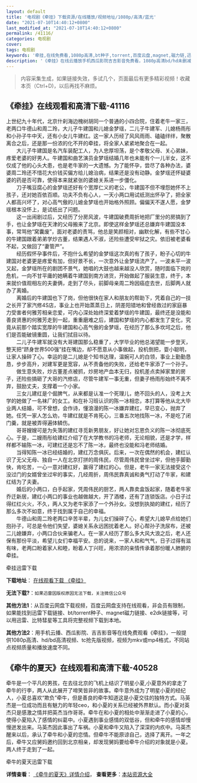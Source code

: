 ```yaml
---
layout: default
title: '电视剧《牵挂》下载资源/在线播放/视频地址/1080p/高清/蓝光'
date: "2021-07-10T14:40:12+0800"
last_modified_at: "2021-07-10T14:40:12+0800"
permalink: /41116/
categories: 电视剧
cover:
tags: 电视剧
keywords: '牵挂,在线免费看,1080p高清,bt种子,torrent,百度云盘,magnet,磁力链,迅雷下载资源'
description: '《牵挂》在线云播放手机西瓜影院吉吉影音免费看，1080p高清bd/hd未删减完整版和tc抢先枪版，mkv/mp4格式，附带bt/torrent种子、magnet/磁力链、百度云盘、网盘资源迅雷下载链接'
---
```


>内容采集生成，如果链接失效，多试几个，页面最后有更多精彩视频！收藏本页（Ctrl+D)，以后再找不麻烦。


## 《牵挂》在线观看和高清下载-41116

上世纪九十年代，北京什刹海边槐树胡同一个普通的小四合院，住着老牛一家三，老两口牛德山和周二玲，大儿子牛建国和儿媳金梦瑶，二儿子牛建军、儿媳杨雨彤和小孙子牛中天，还有小女儿牛建红。这一家人历经了风风雨雨、磕磕绊绊，聚散离合之后，还是那一份浓的化不开的牵挂，将全家人紧紧地聚合在一起。<br />　　大儿子牛建国是名汽车装配工人，为人忠厚坦荡，是个孝敬父母、关心弟妹，疼爱老婆的好男人。牛建国和曲艺演员金梦瑶结婚几年也未能有个一儿半女，这不仅成了他的心头大患，也是老牛家的一大遗憾。为了能怀孕，尝尽了各种办法，婆婆周二玲还不惜花大价钱买偏方给儿媳治病，结果还是没有动静。金梦瑶还怀疑婆婆的药是否可靠，使得本来就紧张的婆媳关系进一步僵化。<br />　　刀子嘴豆腐心的金梦瑶还好有个宽厚仁义的老公，牛建国不但不埋怨她怀不上孩子，还对她百依百顺。功夫不负有心人，一天小两口用试纸测出怀孕了，把全家人都高兴坏了，对心高气傲的儿媳金梦瑶也开始格外照顾。偏偏天不遂人愿，金梦瑶根本没怀上，是试纸出了问题。<br />　　这一出闹剧过后，又经历了分房风波，牛建国破费周折地把厂里分的房搞到了手，也让金梦瑶在天津的父母搬来了北京。即使这样金梦瑶还总嫌弃牛建国没本事，常骂他&ldquo;窝囊废&rdquo;，面对老婆的责骂，他总是笑颜相对，幽默化解，有些不甘心的牛建国跟着弟弟学炒古董，结果遇人不淑，还险些遭受牢狱之灾。依旧被老婆看不起，又做回了“妻管严&rdquo;。<br />　　经历假怀孕事件后，不抱什么希望的金梦瑶这次真的有了孩子，盼子心切的牛建国对老婆更是疼爱有加，但好景不长，一次意外让金梦瑶流产了。一波未平一波又起，金梦瑶所在的剧团不景气，她唱的大鼓也越来越没人欣赏，随时面临下岗的危机，一向不甘平庸的她瞒着牛建国到南方进货，开始做起了服装生意，终于，本来就价值观相左的夫妻俩，走到了尽头，前脚母亲周二玲因癌症去世，后脚两人就办了离婚。<br />　　离婚后的牛建国也下了岗，但他很快在家人和朋友的帮助下，凭着自己的一技之长开了家汽修4S店，事业上也开始蒸蒸日上，阴差阳错地和曾经救过的家庭暴力受害者何雅芳相亲恋爱，可内心深处始终深爱着梦瑶的牛建国，最终还是没能和善良贤惠的何雅芳走到一起，重重磨难之后，建国和梦瑶的内心都发生了变化，究竟从前那个踏实宽厚的牛建国和心高气傲的金梦瑶，在经历了那么多坎坷之后，他们是否能破镜重圆，让我们拭目以待。<br />　　二儿子牛建军就没有大哥建国那么稳重了，大学毕业的他总渴望能一步登天，整天把&ldquo;跻身世界500强&rdquo;挂在嘴边，却不愿意从小事做起，投机倒把，耍小聪明，让家人操碎了心。幸运的是二儿媳是个知书达理，温婉可人的白领，事业上勤勤恳恳，步步高升，对建军更是宽容，从不责备他的失败，还给老牛家添了一个孙子。<br />　　做生意失败，炒古董差点被抓，炒房地产血本无归，投机差点卖掉家里的房子，还险些搞砸了大哥的汽修店，尽管牛建军一事无重，但妻子杨雨彤始终不离不弃，鼓励丈夫，支撑着一个小家。<br />　　三女儿建红是个倔脾气，从来都是认准一个死理儿，绝不回头的人，没考上大学的她做了一名袜厂的女工。和在补习班认识的陈一冰相恋，本打算等他从北大毕业两人结婚，可不曾想，会作诗，懂浪漫的陈一冰嫌弃建红，早已变心，抛弃了她。任凭一家人怎么劝，牛建红就是不肯死心，三番五次地找陈一冰，不是吃了闭门羹，就是被弄得遍体鳞伤。<br />　　哥哥嫂嫂可是为失落的建红寻觅新男朋友，好让她对忘恩负义的陈一冰彻底死心。于是，二嫂雨彤给建红介绍了在大学教书的冯老师，无论相貌，还是才学，样样都不输陈一冰，可建红还是忘不了陈一冰，最终也没能和冯老师结婚。<br />　　当得知陈一冰已经结婚的，建红万念俱灰。后来，一次在偶然的机会，建红认识了无父无母、独自一人在北京打拼的周伟民，尽管周伟民曾坐过牢，但他手脚勤快，肯吃苦，一心一意对建红好，赢得了建红的心。但是，老牛一家无法接受这个没过门的女婿曾坐过牢的事实，几经周折，周伟民靠真诚和勇气打动了牛家，和建红结为了夫妻。<br />　　婚后的小两口，白手起家，凭周伟民的厨艺，两人靠卖盒饭起家，随着老牛家乔迁新居，建红小两口的事业也越做越大，开了酒楼，还有了连锁饭店。小日子过得红红火火，不久，两人又为老牛家添了一个外孙女。没想到执拗的建红，经历了那么多次不如意，终于找到属于自己的幸福。<br />　　牛德山和周二玲老两口辛苦半辈，为儿女们操碎了心，希望大儿媳早点给她们抱孙子，可总是令他们失望，婆媳关系永远困扰着老人。好心帮孙子洗尿布，还被二儿媳嫌弃，小两口合伙来骗老人。在一家人经历了那么多大风大浪之后，老人还保有那份平淡，希望儿女们幸福平安。总的说来，一家人和和气气，日子过得有滋有味，老两口盼着家人和睦，盼着人丁兴旺，用浓浓的亲情传承着那份暖人肺腑的牵挂。


牵挂迅雷下载

**下载地址**： [在线观看下载 《牵挂》](https://www.993dy.com//vod-detail-id-11198.html) 


**无法下载?**：`如果迅雷因版权原因无法下载，关注微信公众号 `

**其他方法1**：从百度云网盘下载视频，百度云网盘支持在线观看，非会员有限制，如果能找到迅雷下载链接、bt/torrent种子、magnet磁力链接、e2dk链接等，可以用迅雷、比特彗星等工具将完整视频下载到本地。

**其他方法2**：用手机云播、西瓜影院、吉吉影音等在线免费观看《牵挂》，一般提供1080p高清、hd/bd高清视频、tc抢先版视频，视频为mkv或mp4格式，不同站点视频质量和播放速度不同。


## 《牵牛的夏天》在线观看和高清下载-40528

牵牛是一个平凡的男孩，在去往北京的飞机上结识了明星小夏,小夏意外的拿走了牵牛的行李，两人从此展开了啼笑皆非的故事。牵牛意外成为了明星小夏的经纪人，小夏总喜欢&ldquo;欺负”牵牛，但是善良的牵牛知道这是小夏交往的独特方式。马英杰是一位成功而且有魅力的年轻ceo，和小夏的关系已经被外界默认。而小夏对英杰只是感激之情并把英杰当作哥哥。牵牛在和小夏的相处中渐渐走进了小夏的心，使得小夏陷入了感情的纠葛中。小夏遇到事业感情的双低谷，但和牵牛的感情却慢慢迸发出来。马英杰因此事出了车祸。小夏和牵牛又陷入了深深的内疚中。马英杰醒来以后，承认了牵牛和小夏的恋情。但牵牛不能原谅自己，选择了离开。一年之后，牵牛又应舅妈邀约回到北京相亲，却发现舅妈要给牵牛介绍的对象就是小夏。两人终于走到了一起。


牵牛的夏天迅雷下载

**详情查看**： [《牵牛的夏天》详情介绍](/movie/40528/)， **查看更多**：[本站资源大全](/movie/t/all/)

